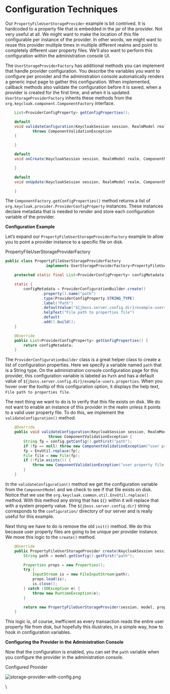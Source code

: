 # Configuration Techniques

Our `PropertyFileUserStorageProvider` example is bit contrived. It is hardcoded to a property file that is embedded in the jar of the provider. Not very useful at all. We might want to make the location of this file configurable per instance of the provider. In other words, we might want to reuse this provider mulitple times in multiple different realms and point to completely different user property files. We’ll also want to perform this configuration within the administration console UI.

The `UserStorageProviderFactory` has additional methods you can implement that handle provider configuration. You describe the variables you want to configure per provider and the administration console automatically renders a generic input page to gather this configuration. When implemented, callback methods also validate the configuration before it is saved, when a provider is created for the first time, and when it is updated. `UserStorageProviderFactory` inherits these methods from the `org.keycloak.component.ComponentFactory` interface.

```java
    List<ProviderConfigProperty> getConfigProperties();

    default
    void validateConfiguration(KeycloakSession session, RealmModel realm, ComponentModel model)
            throws ComponentValidationException
    {

    }

    default
    void onCreate(KeycloakSession session, RealmModel realm, ComponentModel model) {

    }

    default
    void onUpdate(KeycloakSession session, RealmModel realm, ComponentModel model) {

    }
```

The `ComponentFactory.getConfigProperties()` method returns a list of `org.keycloak.provider.ProviderConfigProperty` instances. These instances declare metadata that is needed to render and store each configuration variable of the provider.

**Configuration Example**

Let’s expand our `PropertyFileUserStorageProviderFactory` example to allow you to point a provider instance to a specific file on disk.

PropertyFileUserStorageProviderFactory

```java
public class PropertyFileUserStorageProviderFactory
                  implements UserStorageProviderFactory<PropertyFileUserStorageProvider> {

    protected static final List<ProviderConfigProperty> configMetadata;

    static {
        configMetadata = ProviderConfigurationBuilder.create()
                .property().name("path")
                .type(ProviderConfigProperty.STRING_TYPE)
                .label("Path")
                .defaultValue("${jboss.server.config.dir}/example-users.properties")
                .helpText("File path to properties file")
                .default
                .add().build();
    }

    @Override
    public List<ProviderConfigProperty> getConfigProperties() {
        return configMetadata;
    }
```

The `ProviderConfigurationBuilder` class is a great helper class to create a list of configuration properties. Here we specify a variable named `path` that is a String type. On the administration console configuration page for this provider, this configuration variable is labeled as `Path` and has a default value of `${jboss.server.config.dir}/example-users.properties`. When you hover over the tooltip of this configuration option, it displays the help text, `File path to properties file`.

The next thing we want to do is to verify that this file exists on disk. We do not want to enable an instance of this provider in the realm unless it points to a valid user property file. To do this, we implement the `validateConfiguration()` method.

```java
    @Override
    public void validateConfiguration(KeycloakSession session, RealmModel realm, ComponentModel config)
                   throws ComponentValidationException {
        String fp = config.getConfig().getFirst("path");
        if (fp == null) throw new ComponentValidationException("user property file does not exist");
        fp = EnvUtil.replace(fp);
        File file = new File(fp);
        if (!file.exists()) {
            throw new ComponentValidationException("user property file does not exist");
        }
    }
```

In the `validateConfiguration()` method we get the configuration variable from the `ComponentModel` and we check to see if that file exists on disk. Notice that we use the `org.keycloak.common.util.EnvUtil.replace()` method. With this method any string that has `${}` within it will replace that with a system property value. The `${jboss.server.config.dir}` string corresponds to the `configuration/` directory of our server and is really useful for this example.

Next thing we have to do is remove the old `init()` method. We do this because user property files are going to be unique per provider instance. We move this logic to the `create()` method.

```java
    @Override
    public PropertyFileUserStorageProvider create(KeycloakSession session, ComponentModel model) {
        String path = model.getConfig().getFirst("path");

        Properties props = new Properties();
        try {
            InputStream is = new FileInputStream(path);
            props.load(is);
            is.close();
        } catch (IOException e) {
            throw new RuntimeException(e);
        }

        return new PropertyFileUserStorageProvider(session, model, props);
    }
```

This logic is, of course, inefficient as every transaction reads the entire user property file from disk, but hopefully this illustrates, in a simple way, how to hook in configuration variables.

**Configuring the Provider in the Administration Console**

Now that the configuration is enabled, you can set the `path` variable when you configure the provider in the administration console.

Configured Provider

![storage-provider-with-config.png](https://wjw465150.gitbooks.io/keycloak-documentation/content/server\_development/keycloak-images/storage-provider-with-config.png)

\
